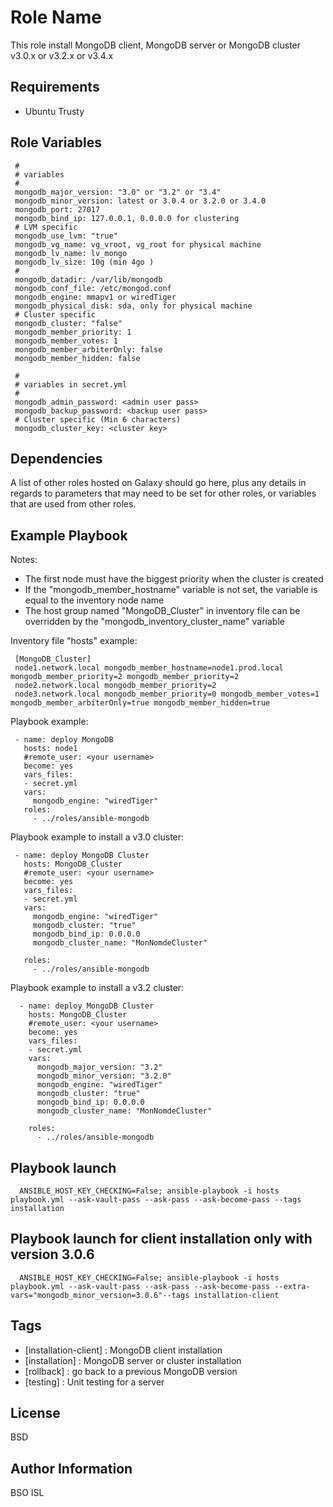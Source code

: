 Role Name
=========

This role install MongoDB client, MongoDB server or MongoDB cluster v3.0.x or v3.2.x or v3.4.x

Requirements
------------

- Ubuntu Trusty

Role Variables
--------------

     #
     # variables
     #
     mongodb_major_version: "3.0" or "3.2" or "3.4"
     mongodb_minor_version: latest or 3.0.4 or 3.2.0 or 3.4.0
     mongodb_port: 27017
     mongodb_bind_ip: 127.0.0.1, 0.0.0.0 for clustering
     # LVM specific
     mongodb_use_lvm: "true"
     mongodb_vg_name: vg_vroot, vg_root for physical machine
     mongodb_lv_name: lv_mongo
     mongodb_lv_size: 10g (min 4go )
     #
     mongodb_datadir: /var/lib/mongodb
     mongodb_conf_file: /etc/mongod.conf
     mongodb_engine: mmapv1 or wiredTiger
     mongodb_physical_disk: sda, only for physical machine
     # Cluster specific
     mongodb_cluster: "false"
     mongodb_member_priority: 1
     mongodb_member_votes: 1
     mongodb_member_arbiterOnly: false
     mongodb_member_hidden: false

     #
     # variables in secret.yml
     #
     mongodb_admin_password: <admin user pass>
     mongodb_backup_password: <backup user pass>
     # Cluster specific (Min 6 characters)
     mongodb_cluster_key: <cluster key>

Dependencies
------------

A list of other roles hosted on Galaxy should go here, plus any details in regards to parameters that may need to be set for other roles, or variables that are used from other roles.

Example Playbook
----------------

Notes:
- The first node must have the biggest priority when the cluster is created
- If the "mongodb_member_hostname" variable is not set, the variable is equal to the inventory node name
- The host group named "MongoDB_Cluster" in inventory file can be overridden by the "mongodb_inventory_cluster_name" variable

Inventory file "hosts" example:

     [MongoDB_Cluster]
     node1.network.local mongodb_member_hostname=node1.prod.local mongodb_member_priority=2 mongodb_member_priority=2
     node2.network.local mongodb_member_priority=2
     node3.network.local mongodb_member_priority=0 mongodb_member_votes=1 mongodb_member_arbiterOnly=true mongodb_member_hidden=true

Playbook example:

     - name: deploy MongoDB
       hosts: node1
       #remote_user: <your username>
       become: yes
       vars_files:
       - secret.yml
       vars:
         mongodb_engine: "wiredTiger"
       roles:
         - ../roles/ansible-mongodb

Playbook example to install a v3.0 cluster:

     - name: deploy MongoDB Cluster
       hosts: MongoDB_Cluster
       #remote_user: <your username>
       become: yes
       vars_files:
       - secret.yml
       vars:
         mongodb_engine: "wiredTiger"
         mongodb_cluster: "true"
         mongodb_bind_ip: 0.0.0.0
         mongodb_cluster_name: "MonNomdeCluster"

       roles:
         - ../roles/ansible-mongodb

 Playbook example to install a v3.2 cluster:

      - name: deploy MongoDB Cluster
        hosts: MongoDB_Cluster
        #remote_user: <your username>
        become: yes
        vars_files:
        - secret.yml
        vars:
          mongodb_major_version: "3.2"
          mongodb_minor_version: "3.2.0"
          mongodb_engine: "wiredTiger"
          mongodb_cluster: "true"
          mongodb_bind_ip: 0.0.0.0
          mongodb_cluster_name: "MonNomdeCluster"

        roles:
          - ../roles/ansible-mongodb

Playbook launch
---------------

      ANSIBLE_HOST_KEY_CHECKING=False; ansible-playbook -i hosts playbook.yml --ask-vault-pass --ask-pass --ask-become-pass --tags installation

Playbook launch for client installation only with version 3.0.6
---------------------------------------------------------------

      ANSIBLE_HOST_KEY_CHECKING=False; ansible-playbook -i hosts playbook.yml --ask-vault-pass --ask-pass --ask-become-pass --extra-vars="mongodb_minor_version=3.0.6"--tags installation-client

Tags
----

- [installation-client] : MongoDB client installation
- [installation] : MongoDB server or cluster installation
- [rollback] : go back to a previous MongoDB version
- [testing] : Unit testing for a server

License
-------

BSD

Author Information
------------------

BSO ISL
